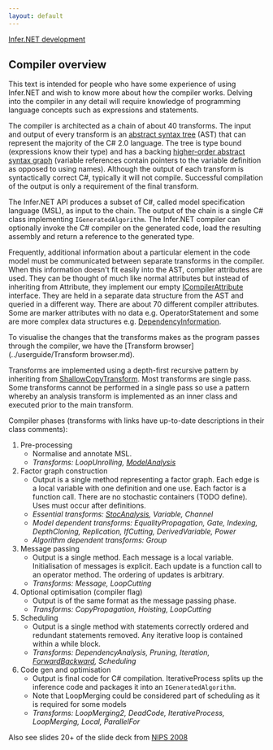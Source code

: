 ```yaml
---
layout: default
---
```

[Infer.NET development](index.md)

## Compiler overview

This text is intended for people who have some experience of using Infer.NET and wish to know more about how the compiler works. Delving into the compiler in any detail will require knowledge of programming language concepts such as expressions and statements.

The compiler is architected as a chain of about 40 transforms. The input and output of every transform is an [abstract syntax tree](https://en.wikipedia.org/wiki/Abstract_syntax_tree) (AST) that can represent the majority of the C# 2.0 language. The tree is type bound (expressions know their type) and has a backing [higher-order abstract syntax graph](https://en.wikipedia.org/wiki/Higher-order_abstract_syntax) (variable references contain pointers to the variable definition as opposed to using names). Although the output of each transform is syntactically correct C#, typically it will not compile. Successful compilation of the output is only a requirement of the final transform.

The Infer.NET API produces a subset of C#, called model specification language (MSL), as input to the chain. The output of the chain is a single C# class implementing `IGeneratedAlgorithm`. The Infer.NET compiler can optionally invoke the C# compiler on the generated code, load the resulting assembly and return a reference to the generated type.

Frequently, additional information about a particular element in the code model must be communicated between separate transforms in the compiler. When this information doesn't fit easily into the AST, compiler attributes are used. They can be thought of much like normal attributes but instead of inheriting from Attribute, they implement our empty [ICompilerAttribute](../apiguide/api/Microsoft.ML.Probabilistic.Compiler.ICompilerAttribute.html) interface. They are held in a separate data structure from the AST and queried in a different way. There are about 70 different compiler attributes. Some are marker attributes with no data e.g. OperatorStatement and some are more complex data structures e.g. [DependencyInformation](https://github.com/dotnet/infer/blob/master/src/Compiler/Infer/CompilerAttributes/DependencyInformation.cs).

To visualise the changes that the transforms makes as the program passes through the compiler, we have the [Transform browser](../userguide/Transform browser.md).

Transforms are implemented using a depth-first recursive pattern by inheriting from [ShallowCopyTransform](../apiguide/api/Microsoft.ML.Probabilistic.Compiler.Transforms.ShallowCopyTransform.html). Most transforms are single pass. Some transforms cannot be performed in a single pass so use a pattern whereby an analysis transform is implemented as an inner class and executed prior to the main transform.

Compiler phases (transforms with links have up-to-date descriptions in their class comments): 

1. Pre-processing
    *   Normalise and annotate MSL.
    *   _Transforms: LoopUnrolling, [ModelAnalysis](https://github.com/dotnet/infer/blob/master/src/Compiler/Infer/Transforms/ModelAnalysisTransform.cs)_
2. Factor graph construction
    *   Output is a single method representing a factor graph. Each edge is a local variable with one definition and one use. Each factor is a function call. There are no stochastic containers (TODO define). Uses must occur after definitions.
    *   _Essential transforms: [StocAnalysis](https://github.com/dotnet/infer/blob/master/src/Compiler/Infer/Transforms/StocAnalysisTransform.cs), Variable, Channel_
    *   _Model dependent transforms: EqualityPropagation, Gate, Indexing, DepthCloning, Replication, IfCutting, DerivedVariable, Power_
    *   _Algorithm dependent transforms: Group_
3. Message passing
    *   Output is a single method. Each message is a local variable. Initialisation of messages is explicit. Each update is a function call to an operator method. The ordering of updates is arbitrary.
    *   _Transforms: Message, LoopCutting_
4. Optional optimisation (compiler flag)
    *   Output is of the same format as the message passing phase.
    *   _Transforms: CopyPropagation, Hoisting, LoopCutting_
5. Scheduling
    *   Output is a single method with statements correctly ordered and redundant statements removed. Any iterative loop is contained within a while block.
    *   _Transforms: DependencyAnalysis, Pruning, Iteration, [ForwardBackward](https://github.com/dotnet/infer/blob/master/src/Compiler/Infer/Transforms/ForwardBackwardTransform.cs), Scheduling_
6. Code gen and optimisation
    *   Output is final code for C# compilation. IterativeProcess splits up the inference code and packages it into an `IGeneratedAlgorithm`.
    *   Note that LoopMerging could be considered part of scheduling as it is required for some models
    *   _Transforms: LoopMerging2, DeadCode, IterativeProcess, LoopMerging, Local, ParallelFor_
	
Also see slides 20+ of the slide deck from [NIPS 2008](nips2008.pdf)
